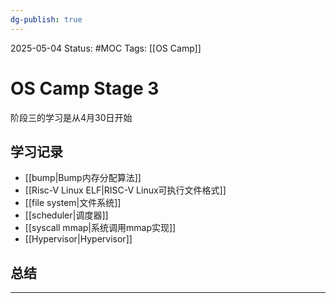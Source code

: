 ```yaml
---
dg-publish: true
---
```

2025-05-04
Status: #MOC
Tags: [[OS Camp]]

# OS Camp Stage 3

阶段三的学习是从4月30日开始

## 学习记录
- [[bump|Bump内存分配算法]]
- [[Risc-V Linux ELF|RISC-V Linux可执行文件格式]]
- [[file system|文件系统]]
- [[scheduler|调度器]]
- [[syscall mmap|系统调用mmap实现]]
- [[Hypervisor|Hypervisor]]

## 总结


___